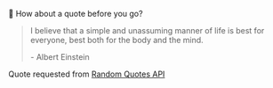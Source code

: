 📣 How about a quote before you go?

> I believe that a simple and unassuming manner of life is best for everyone, best both for the body and the mind.
>
> <p>- Albert Einstein</p>

Quote requested from [Random Quotes API](https://github.com/lukePeavey/quotable)
